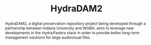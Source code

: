 ---
abstract: HydraDAM2, a digital preservation repository project being developed through
  a partnership between Indiana University and WGBH, aims to leverage new developments
  in the Hydra/Fedora stack in order to provide better long-term management solutions
  for large audiovisual files.
creators:
- Heidi Dowding
- Michael Muraszko
date: null
document_url: https://services.phaidra.univie.ac.at/api/object/o:502818/download
grand_parent: iPRES
institutions: []
keywords: []
landing_page_url: https://phaidra.univie.ac.at/o:502818
language: eng
layout: publication
license: CC BY-NC-SA 3.0 AT
notes_url: null
parent: iPRES 2016
publication_type: poster
size: 144307
slides_url: null
source_name: iPRES
stream_url: null
title: HydraDAM2
year: 2016
---